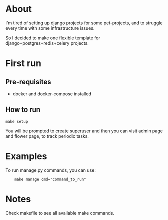 # About

I'm tired of setting up django projects for some pet-projects,
and to struggle every time with some infrastructure issues.

So I decided to make one flexible template for django+postgres+redis+celery projects.


# First run
## Pre-requisites
- docker and docker-compose installed

## How to run
```shell
make setup
```

You will be prompted to create superuser
and then you can visit admin page
and flower page, to track periodic tasks.

# Examples
To run manage.py commands, you can use:
```shell
    make manage cmd="command_to_run"
```

# Notes

Check makefile to see all available make commands.
